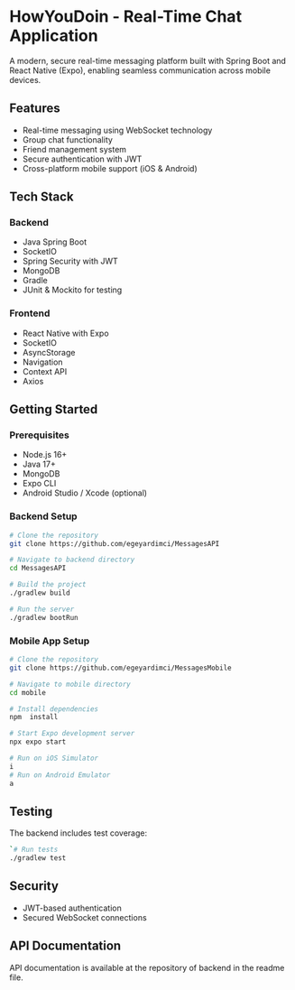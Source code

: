 # HowYouDoin - Real-Time Chat Application

A modern, secure real-time messaging platform built with Spring Boot and React Native (Expo), enabling seamless communication across mobile devices.

## Features

- Real-time messaging using WebSocket technology
- Group chat functionality
- Friend management system
- Secure authentication with JWT
- Cross-platform mobile support (iOS & Android)

## Tech Stack

### Backend

- Java Spring Boot
- SocketIO
- Spring Security with JWT
- MongoDB
- Gradle
- JUnit & Mockito for testing

### Frontend

- React Native with Expo
- SocketIO
- AsyncStorage
- Navigation
- Context API
- Axios

## Getting Started

### Prerequisites

- Node.js 16+
- Java 17+
- MongoDB
- Expo CLI
- Android Studio / Xcode (optional)

### Backend Setup

```bash
# Clone the repository
git clone https://github.com/egeyardimci/MessagesAPI

# Navigate to backend directory
cd MessagesAPI

# Build the project
./gradlew build

# Run the server
./gradlew bootRun
```

### Mobile App Setup

```bash
# Clone the repository
git clone https://github.com/egeyardimci/MessagesMobile

# Navigate to mobile directory
cd mobile

# Install dependencies
npm  install

# Start Expo development server
npx expo start

# Run on iOS Simulator
i
# Run on Android Emulator
a
```

## Testing

The backend includes test coverage:

```bash
`# Run tests
./gradlew test
```

## Security

- JWT-based authentication
- Secured WebSocket connections

## API Documentation

API documentation is available at the repository of backend in the readme file.
